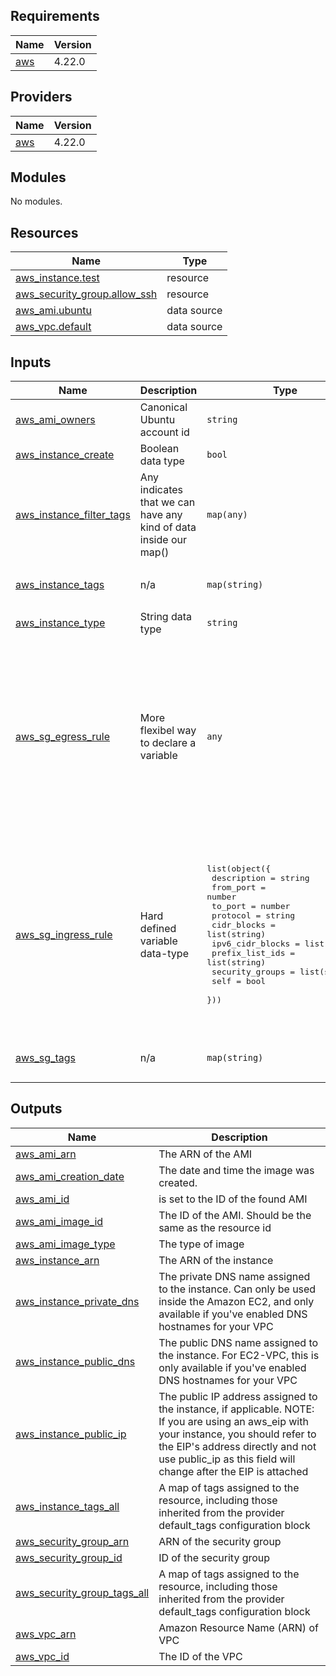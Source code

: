<!-- BEGIN_TF_DOCS -->
## Requirements

| Name | Version |
|------|---------|
| <a name="requirement_aws"></a> [aws](#requirement\_aws) | 4.22.0 |

## Providers

| Name | Version |
|------|---------|
| <a name="provider_aws"></a> [aws](#provider\_aws) | 4.22.0 |

## Modules

No modules.

## Resources

| Name | Type |
|------|------|
| [aws_instance.test](https://registry.terraform.io/providers/hashicorp/aws/4.22.0/docs/resources/instance) | resource |
| [aws_security_group.allow_ssh](https://registry.terraform.io/providers/hashicorp/aws/4.22.0/docs/resources/security_group) | resource |
| [aws_ami.ubuntu](https://registry.terraform.io/providers/hashicorp/aws/4.22.0/docs/data-sources/ami) | data source |
| [aws_vpc.default](https://registry.terraform.io/providers/hashicorp/aws/4.22.0/docs/data-sources/vpc) | data source |

## Inputs

| Name | Description | Type | Default | Required |
|------|-------------|------|---------|:--------:|
| <a name="input_aws_ami_owners"></a> [aws\_ami\_owners](#input\_aws\_ami\_owners) | Canonical Ubuntu account id | `string` | `"099720109477"` | no |
| <a name="input_aws_instance_create"></a> [aws\_instance\_create](#input\_aws\_instance\_create) | Boolean data type | `bool` | `true` | no |
| <a name="input_aws_instance_filter_tags"></a> [aws\_instance\_filter\_tags](#input\_aws\_instance\_filter\_tags) | Any indicates that we can have any kind of data inside our map() | `map(any)` | <pre>{<br>  "name": "ubuntu/images/hvm-ssd/ubuntu-focal-20.04-amd64-server-*",<br>  "virtualization-type": "hvm"<br>}</pre> | no |
| <a name="input_aws_instance_tags"></a> [aws\_instance\_tags](#input\_aws\_instance\_tags) | n/a | `map(string)` | <pre>{<br>  "Name": "HelloTerraform"<br>}</pre> | no |
| <a name="input_aws_instance_type"></a> [aws\_instance\_type](#input\_aws\_instance\_type) | String data type | `string` | `"t3.micro"` | no |
| <a name="input_aws_sg_egress_rule"></a> [aws\_sg\_egress\_rule](#input\_aws\_sg\_egress\_rule) | More flexibel way to declare a variable | `any` | <pre>[<br>  {<br>    "cidr_blocks": [<br>      "0.0.0.0/0"<br>    ],<br>    "description": "All traffic",<br>    "from_port": 0,<br>    "ipv6_cidr_blocks": [],<br>    "prefix_list_ids": [],<br>    "protocol": "-1",<br>    "security_groups": [],<br>    "self": false,<br>    "to_port": 0<br>  }<br>]</pre> | no |
| <a name="input_aws_sg_ingress_rule"></a> [aws\_sg\_ingress\_rule](#input\_aws\_sg\_ingress\_rule) | Hard defined variable data-type | <pre>list(object({<br>    description      = string<br>    from_port        = number<br>    to_port          = number<br>    protocol         = string<br>    cidr_blocks      = list(string)<br>    ipv6_cidr_blocks = list(string)<br>    prefix_list_ids  = list(string)<br>    security_groups  = list(string)<br>    self             = bool<br>  }))</pre> | <pre>[<br>  {<br>    "cidr_blocks": [<br>      "0.0.0.0/0"<br>    ],<br>    "description": "SSH from VPC",<br>    "from_port": 22,<br>    "ipv6_cidr_blocks": [],<br>    "prefix_list_ids": [],<br>    "protocol": "tcp",<br>    "security_groups": [],<br>    "self": false,<br>    "to_port": 22<br>  }<br>]</pre> | no |
| <a name="input_aws_sg_tags"></a> [aws\_sg\_tags](#input\_aws\_sg\_tags) | n/a | `map(string)` | <pre>{<br>  "Name": "allow_ssh_terraform"<br>}</pre> | no |

## Outputs

| Name | Description |
|------|-------------|
| <a name="output_aws_ami_arn"></a> [aws\_ami\_arn](#output\_aws\_ami\_arn) | The ARN of the AMI |
| <a name="output_aws_ami_creation_date"></a> [aws\_ami\_creation\_date](#output\_aws\_ami\_creation\_date) | The date and time the image was created. |
| <a name="output_aws_ami_id"></a> [aws\_ami\_id](#output\_aws\_ami\_id) | is set to the ID of the found AMI |
| <a name="output_aws_ami_image_id"></a> [aws\_ami\_image\_id](#output\_aws\_ami\_image\_id) | The ID of the AMI. Should be the same as the resource id |
| <a name="output_aws_ami_image_type"></a> [aws\_ami\_image\_type](#output\_aws\_ami\_image\_type) | The type of image |
| <a name="output_aws_instance_arn"></a> [aws\_instance\_arn](#output\_aws\_instance\_arn) | The ARN of the instance |
| <a name="output_aws_instance_private_dns"></a> [aws\_instance\_private\_dns](#output\_aws\_instance\_private\_dns) | The private DNS name assigned to the instance. Can only be used inside the Amazon EC2, and only available if you've enabled DNS hostnames for your VPC |
| <a name="output_aws_instance_public_dns"></a> [aws\_instance\_public\_dns](#output\_aws\_instance\_public\_dns) | The public DNS name assigned to the instance. For EC2-VPC, this is only available if you've enabled DNS hostnames for your VPC |
| <a name="output_aws_instance_public_ip"></a> [aws\_instance\_public\_ip](#output\_aws\_instance\_public\_ip) | The public IP address assigned to the instance, if applicable. NOTE: If you are using an aws\_eip with your instance, you should refer to the EIP's address directly and not use public\_ip as this field will change after the EIP is attached |
| <a name="output_aws_instance_tags_all"></a> [aws\_instance\_tags\_all](#output\_aws\_instance\_tags\_all) | A map of tags assigned to the resource, including those inherited from the provider default\_tags configuration block |
| <a name="output_aws_security_group_arn"></a> [aws\_security\_group\_arn](#output\_aws\_security\_group\_arn) | ARN of the security group |
| <a name="output_aws_security_group_id"></a> [aws\_security\_group\_id](#output\_aws\_security\_group\_id) | ID of the security group |
| <a name="output_aws_security_group_tags_all"></a> [aws\_security\_group\_tags\_all](#output\_aws\_security\_group\_tags\_all) | A map of tags assigned to the resource, including those inherited from the provider default\_tags configuration block |
| <a name="output_aws_vpc_arn"></a> [aws\_vpc\_arn](#output\_aws\_vpc\_arn) | Amazon Resource Name (ARN) of VPC |
| <a name="output_aws_vpc_id"></a> [aws\_vpc\_id](#output\_aws\_vpc\_id) | The ID of the VPC |
<!-- END_TF_DOCS -->